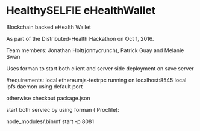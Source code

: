 # HealthySELFIE eHealthWallet
Blockchain backed eHealth Wallet 

As part of the Distributed-Health Hackathon on Oct 1, 2016. 

Team members: 
Jonathan Holt(jonnycrunch), Patrick Guay and Melanie Swan 


Uses forman to start both client and server side deployment on save server 

#requirements:
local ethereumjs-testrpc running on localhost:8545
local ipfs daemon using default port

otherwise checkout package.json

start both serviec by using forman ( Procfile):

node_modules/.bin/nf start -p 8081



